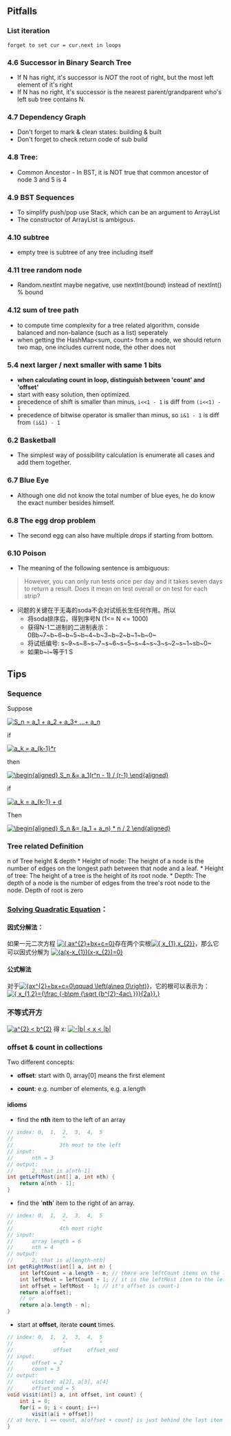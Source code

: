 
## Pitfalls
### List iteration
    forget to set cur = cur.next in loops
### 4.6 Successor in Binary Search Tree
- If N has right, it's successor is *NOT* the root of right, but the most left element of it's right
- If N has no right, it's successor is the nearest parent/grandparent who's left sub tree contains N.
### 4.7 Dependency Graph
- Don't forget to mark & clean states: building & built
- Don't forget to check return code of sub build
### 4.8 Tree:
- Common Ancestor
        - In BST, it is NOT true that common ancestor of node 3 and 5 is 4
        
### 4.9 BST Sequences
- To simplify push/pop use Stack<T>, which can be an argument to ArrayList<T> 
- The constructor of ArrayList<Integer> is ambigous.
    
### 4.10 subtree
- empty tree is subtree of any tree including itself
    
### 4.11 tree random node
- Random.nextInt maybe negative, use nextInt(bound) instead of nextInt() % bound
    
### 4.12 sum of tree path
- to compute time complexity for a tree related algorithm, conside balanced and non-balance (such as a list) seperately
- when getting the HashMap<sum, count> from a node, we should return two map, one includes current node, the other does not 
    
### 5.4 next larger / next smaller with same 1 bits
- **when calculating count in loop, distinguish between 'count' and 'offset'**
- start with easy solution, then optimized.
- precedence of shift is smaller than minus, ```i<<1 - 1``` is diff from ```(i<<1) - 1```
- precedence of bitwise operator is smaller than minus, so ```i&1 - 1``` is diff from ```(i&1) - 1```

### 6.2 Basketball
- The simplest way of possibility calculation is enumerate all cases and add them together.

### 6.7 Blue Eye
- Although one did not know the total number of blue eyes, he do know the exact number besides himself.

### 6.8 The egg drop problem
- The second egg can also have multiple drops if starting from bottom.

### 6.10 Poison
- The meaning of the following sentence is ambiguous:
>However,  you  can  only  run  tests  once  per  day  and it  takes  seven  days  to  return  a  result. 
Does it mean on test overall or on test for each strip?
- 问题的关键在于无毒的soda不会对试纸长生任何作用。所以
	- 将soda排序后，得到序号N (1<= N <= 1000)
	- 获得N-1二进制的二进制表示：0Bb~7~b~6~b~5~b~4~b~3~b~2~b~1~b~0~
	- 将试纸编号: s~9~s~8~s~7~s~6~s~5~s~4~s~3~s~2~s~1~sb~0~
	- 如果b~i~等于1 S

## Tips

### Sequence

Suppose

<a href="https://www.codecogs.com/eqnedit.php?latex=S_n&space;=&space;a_1&space;&plus;&space;a_2&space;&plus;&space;a_3&plus;&space;...&plus;&space;a_n" target="_blank"><img src="https://latex.codecogs.com/gif.latex?S_n&space;=&space;a_1&space;&plus;&space;a_2&space;&plus;&space;a_3&plus;&space;...&plus;&space;a_n" title="S_n = a_1 + a_2 + a_3+ ...+ a_n" /></a>

if 

<a href="https://www.codecogs.com/eqnedit.php?latex=a_k&space;=&space;a_{k-1}*r" target="_blank"><img src="https://latex.codecogs.com/gif.latex?a_k&space;=&space;a_{k-1}*r" title="a_k = a_{k-1}*r" /></a>

then 

<a href="https://www.codecogs.com/eqnedit.php?latex=\begin{aligned}&space;S_n&space;&=&space;a_1(r^n&space;-&space;1)&space;/&space;(r-1)&space;\end{aligned}" target="_blank"><img src="https://latex.codecogs.com/gif.latex?\begin{aligned}&space;S_n&space;&=&space;a_1(r^n&space;-&space;1)&space;/&space;(r-1)&space;\end{aligned}" title="\begin{aligned} S_n &= a_1(r^n - 1) / (r-1) \end{aligned}" /></a>

if

<a href="https://www.codecogs.com/eqnedit.php?latex=a_k&space;=&space;a_{k-1}&space;&plus;&space;d" target="_blank"><img src="https://latex.codecogs.com/gif.latex?a_k&space;=&space;a_{k-1}&space;&plus;&space;d" title="a_k = a_{k-1} + d" /></a>

Then

<a href="https://www.codecogs.com/eqnedit.php?latex=\begin{aligned}&space;S_n&space;&=&space;(a_1&space;&plus;&space;a_n)&space;*&space;n&space;/&space;2&space;\end{aligned}" target="_blank"><img src="https://latex.codecogs.com/gif.latex?\begin{aligned}&space;S_n&space;&=&space;(a_1&space;&plus;&space;a_n)&space;*&space;n&space;/&space;2&space;\end{aligned}" title="\begin{aligned} S_n &= (a_1 + a_n) * n / 2 \end{aligned}" /></a>

### Tree related Definition
n of Tree height & depth
	* Height of node: The height of a node is the number of edges on the longest path between that node and a leaf.
	* Height of tree:  The height of a tree is the height of its root node.
	* Depth: The depth of a node is the number of edges from the tree's root node to the node. Depth of root is zero

### [Solving Quadratic Equation](https://en.wikipedia.org/wiki/Quadratic_equation)：

#### 因式分解法：
如果一元二次方程 <a href="https://www.codecogs.com/eqnedit.php?latex={&space;ax^{2}&plus;bx&plus;c=0}" target="_blank"><img src="https://latex.codecogs.com/gif.latex?{&space;ax^{2}&plus;bx&plus;c=0}" title="{ ax^{2}+bx+c=0}" /></a>存在两个实根<a href="https://www.codecogs.com/eqnedit.php?latex={&space;x_{1},x_{2}}" target="_blank"><img src="https://latex.codecogs.com/gif.latex?{&space;x_{1},x_{2}}" title="{ x_{1},x_{2}}" /></a>，那么它可以因式分解为
<a href="https://www.codecogs.com/eqnedit.php?latex={a(x-x_{1})(x-x_{2})=0}" target="_blank"><img src="https://latex.codecogs.com/gif.latex?{a(x-x_{1})(x-x_{2})=0}" title="{a(x-x_{1})(x-x_{2})=0}" /></a>

#### 公式解法
对于<a href="https://www.codecogs.com/eqnedit.php?latex={ax^{2}&plus;bx&plus;c=0\qquad&space;\left(a\neq&space;0\right)}" target="_blank"><img src="https://latex.codecogs.com/gif.latex?{ax^{2}&plus;bx&plus;c=0\qquad&space;\left(a\neq&space;0\right)}" title="{ax^{2}+bx+c=0\qquad \left(a\neq 0\right)}" /></a>，它的根可以表示为：<a href="https://www.codecogs.com/eqnedit.php?latex={&space;x_{1,2}={\frac&space;{-b\pm&space;{\sqrt&space;{b^{2}-4ac\&space;}}}{2a}}.}" target="_blank"><img src="https://latex.codecogs.com/gif.latex?{&space;x_{1,2}={\frac&space;{-b\pm&space;{\sqrt&space;{b^{2}-4ac\&space;}}}{2a}}.}" title="{ x_{1,2}={\frac {-b\pm {\sqrt {b^{2}-4ac\ }}}{2a}}.}" /></a>

### 不等式开方 
<a href="https://www.codecogs.com/eqnedit.php?latex=a^{2}&space;<&space;b^{2}" target="_blank"><img src="https://latex.codecogs.com/gif.latex?a^{2}&space;<&space;b^{2}" title="a^{2} < b^{2}" /></a>  得 x: <a href="https://www.codecogs.com/eqnedit.php?latex=-|b|&space;<&space;x&space;<&space;|b|" target="_blank"><img src="https://latex.codecogs.com/gif.latex?-|b|&space;<&space;x&space;<&space;|b|" title="-|b| < x < |b|" /></a>

### offset & count in collections

Two different concepts:

- **offset**: start with 0, array[0] means the first element

- **count**: e.g. number of elements, e.g. a.length

#### idioms 
- find the **nth** item to the left of an array
```java
// index: 0,  1,  2,  3,  4,  5
//                ^
//               3th most to the left
// input:
// 		nth = 3
// output:
//		2, that is a[nth-1]
int getLeftMost(int[] a, int nth) {
	return a[nth - 1];
}
```

- find the '**nth**' item to the right of an array.

```java
// index: 0,  1,  2,  3,  4,  5
//                ^
//               4th most right
// input:
// 		array length = 6
// 		nth = 4
// output:
//		2, that is a[length-nth]
int getRightMost(int[] a, int n) {
	int leftCount = a.length - n; // there are leftCount items on the left of desired item
	int leftMost = leftCount + 1; // it is the leftMost item to the left
	int offset = leftMost - 1; // it's offset is count-1
	return a[offset];
	// or 
	return a[a.length - n];
}
```

- start at **offset**, iterate **count** times. 
``` java
// index: 0,  1,  2,  3,  4,  5
//                ^           ^
//             offset     offset_end
// input:
// 		offset = 2
// 		count = 3
// output:
// 		visited: a[2], a[3], a[4]
// 		offset_end = 5
void visit(int[] a, int offset, int count) {
	int i = 0;
	for(i = 0; i < count; i++)
		visit(a[i + offset])
// at here, i == count, a[offset + count] is just behind the last item being visited
}
```
<!--stackedit_data:
eyJoaXN0b3J5IjpbLTE2MzQ5MDQ2NjYsLTEzNzY4MDkyOTIsLT
kyNzY4OTIwOSwtMjM3MjQ4NTg2LDExMTA5NDgzOTQsMTY3NzU1
Mjg1MCwxMjA5MTUwNjE4LC0xNTcxODI4NDI0LDUyOTQyODU0Mi
wtMjk1MTQ5MTczLC00MDA2MzM2NDIsMTU1NzMxNzY3OCwxODU0
OTAyNDEzLDc1NzQzNzA2OSwxMTEyMDQ5OTgzLDE4NzA1MTg3OT
YsNjE0NTIxNzMsMTQyMTU4NDY5MiwtMTMzMjY1MjIwNF19
-->